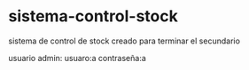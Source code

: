 # sistema-control-stock
sistema de control de stock creado para terminar el secundario 

usuario admin: 
usuaro:a
contraseña:a
